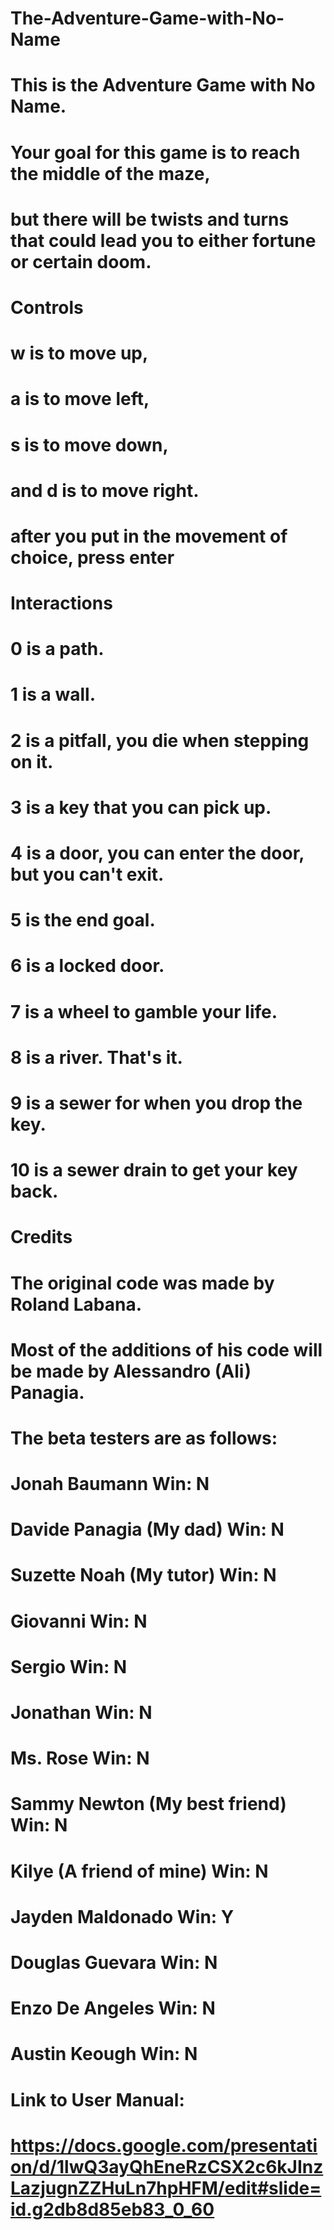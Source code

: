 # The-Adventure-Game-with-No-Name
# This is the Adventure Game with No Name.
# Your goal for this game is to reach the middle of the maze,
# but there will be twists and turns that could lead you to either fortune or certain doom.

# Controls

# w is to move up,
# a is to move left,
# s is to move down,
# and d is to move right.
# after you put in the movement of choice, press enter

# Interactions

# 0 is a path.
# 1 is a wall.
# 2 is a pitfall, you die when stepping on it.
# 3 is a key that you can pick up.
# 4 is a door, you can enter the door, but you can't exit.
# 5 is the end goal.
# 6 is a locked door.
# 7 is a wheel to gamble your life.
# 8 is a river. That's it.
# 9 is a sewer for when you drop the key.
# 10 is a sewer drain to get your key back.

# Credits

# The original code was made by Roland Labana.
# Most of the additions of his code will be made by Alessandro (Ali) Panagia.
# The beta testers are as follows:
# Jonah Baumann Win: N
# Davide Panagia (My dad) Win: N
# Suzette Noah (My tutor) Win: N
# Giovanni Win: N
# Sergio Win: N
# Jonathan Win: N
# Ms. Rose Win: N
# Sammy Newton (My best friend) Win: N
# Kilye (A friend of mine) Win: N
# Jayden Maldonado Win: Y
# Douglas Guevara Win: N
# Enzo De Angeles Win: N
# Austin Keough Win: N

# Link to User Manual:
# https://docs.google.com/presentation/d/1lwQ3ayQhEneRzCSX2c6kJInzLazjugnZZHuLn7hpHFM/edit#slide=id.g2db8d85eb83_0_60
